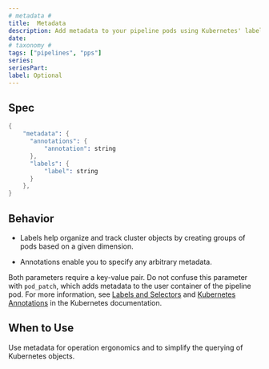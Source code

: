 ```yaml
---
# metadata # 
title:  Metadata
description: Add metadata to your pipeline pods using Kubernetes' labels and annotations.
date: 
# taxonomy #
tags: ["pipelines", "pps"]
series:
seriesPart:
label: Optional
---
```


## Spec 

```s
{
    "metadata": {
      "annotations": {
          "annotation": string
      },
      "labels": {
          "label": string
      }
    },
}
```

## Behavior 

- Labels help organize and track cluster objects by creating groups of pods based on a given dimension. 

- Annotations enable you to specify any arbitrary metadata. 


Both parameters require a key-value pair.  Do not confuse this parameter with `pod_patch`, which adds metadata to the user container of the pipeline pod. For more information, see [Labels and Selectors](https://kubernetes.io/docs/concepts/overview/working-with-objects/labels/) and [Kubernetes Annotations](https://kubernetes.io/docs/concepts/overview/working-with-objects/annotations/) in the Kubernetes documentation.


## When to Use 

Use metadata for operation ergonomics and to simplify the querying of Kubernetes objects.
